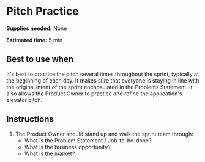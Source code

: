 # Pitch Practice

**Supplies needed:** None

**Estimated time:** 5 min

## Best to use when

It's best to practice the pitch several times throughout the sprint, typically
at the beginning of each day.
It makes sure that everyone is staying
in line with the original intent of the sprint
encapsulated in the Problems Statement.
It also allows the Product Owner to
practice and refine the application's elevator pitch.

## Instructions

1. The Product Owner should stand up and walk the sprint team through:
    * What is the Problem Statement / Job-to-be-done?
    * What is the business opportunity?
    * What is the market?
